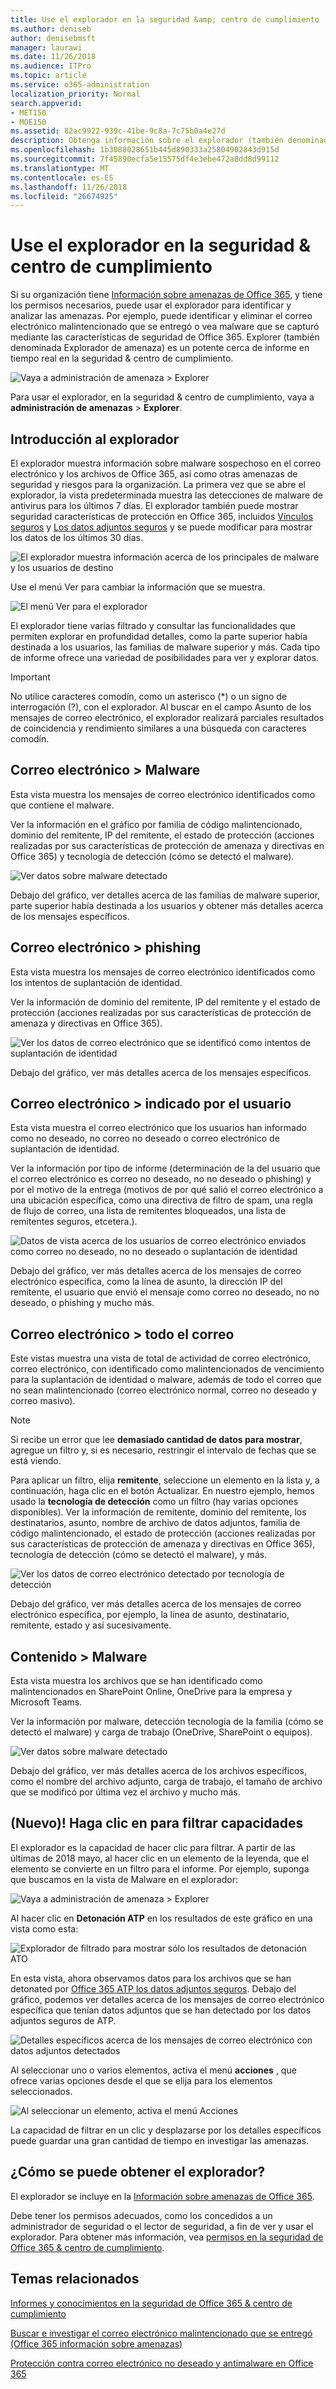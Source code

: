 ```yaml
---
title: Use el explorador en la seguridad &amp; centro de cumplimiento
ms.author: deniseb
author: denisebmsft
manager: laurawi
ms.date: 11/26/2018
ms.audience: ITPro
ms.topic: article
ms.service: o365-administration
localization_priority: Normal
search.appverid:
- MET150
- MOE150
ms.assetid: 82ac9922-939c-41be-9c8a-7c75b0a4e27d
description: Obtenga información sobre el explorador (también denominado Explorador de amenaza) en la seguridad &amp; centro de cumplimiento.
ms.openlocfilehash: 1b3088028651b445d890333a25804902843d915d
ms.sourcegitcommit: 7f45890ecfa5e15575df4e3ebe472a8dd8d99112
ms.translationtype: MT
ms.contentlocale: es-ES
ms.lasthandoff: 11/26/2018
ms.locfileid: "26674925"
---
```

# <a name="use-explorer-in-the-security-amp-compliance-center"></a>Use el explorador en la seguridad &amp; centro de cumplimiento

Si su organización tiene [Información sobre amenazas de Office 365](office-365-ti.md), y tiene los permisos necesarios, puede usar el explorador para identificar y analizar las amenazas. Por ejemplo, puede identificar y eliminar el correo electrónico malintencionado que se entregó o vea malware que se capturó mediante las características de seguridad de Office 365. Explorer (también denominada Explorador de amenaza) es un potente cerca de informe en tiempo real en la seguridad &amp; centro de cumplimiento.
  
![Vaya a administración de amenaza \> Explorer](media/cab32fa2-66f1-4ad5-bc1d-2bac4dbeb48c.png)
  
Para usar el explorador, en la seguridad &amp; centro de cumplimiento, vaya a **administración de amenazas** \> **Explorer**.
      
## <a name="explorer-overview"></a>Introducción al explorador

El explorador muestra información sobre malware sospechoso en el correo electrónico y los archivos de Office 365, así como otras amenazas de seguridad y riesgos para la organización. La primera vez que se abre el explorador, la vista predeterminada muestra las detecciones de malware de antivirus para los últimos 7 días. El explorador también puede mostrar seguridad características de protección en Office 365, incluidos [Vínculos seguros](atp-safe-links.md) y [Los datos adjuntos seguros](atp-safe-attachments.md) y se puede modificar para mostrar los datos de los últimos 30 días.
  
![El explorador muestra información acerca de los principales de malware y los usuarios de destino](media/8e8c1582-d6f4-4521-8591-686a1cb01f7e.png)
  
Use el menú Ver para cambiar la información que se muestra.
  
![El menú Ver para el explorador](media/2bb34f58-555f-4967-ba55-740334ef1f8e.png)
  
El explorador tiene varias filtrado y consultar las funcionalidades que permiten explorar en profundidad detalles, como la parte superior había destinada a los usuarios, las familias de malware superior y más. Cada tipo de informe ofrece una variedad de posibilidades para ver y explorar datos.

> [!IMPORTANT]
> No utilice caracteres comodín, como un asterisco (*) o un signo de interrogación (?), con el explorador. Al buscar en el campo Asunto de los mensajes de correo electrónico, el explorador realizará parciales resultados de coincidencia y rendimiento similares a una búsqueda con caracteres comodín.

## <a name="email--malware"></a>Correo electrónico \> Malware

Esta vista muestra los mensajes de correo electrónico identificados como que contiene el malware.  

Ver la información en el gráfico por familia de código malintencionado, dominio del remitente, IP del remitente, el estado de protección (acciones realizadas por sus características de protección de amenaza y directivas en Office 365) y tecnología de detección (cómo se detectó el malware).  

![Ver datos sobre malware detectado](media/d11dc568-b091-4159-b261-df13d76b520b.png)         

Debajo del gráfico, ver detalles acerca de las familias de malware superior, parte superior había destinada a los usuarios y obtener más detalles acerca de los mensajes específicos. 

## <a name="email--phish"></a>Correo electrónico \> phishing

Esta vista muestra los mensajes de correo electrónico identificados como los intentos de suplantación de identidad.  

Ver la información de dominio del remitente, IP del remitente y el estado de protección (acciones realizadas por sus características de protección de amenaza y directivas en Office 365). 

![Ver los datos de correo electrónico que se identificó como intentos de suplantación de identidad](media/2e3f97fa-2b99-47f9-afd6-216d10633c50.png) 

Debajo del gráfico, ver más detalles acerca de los mensajes específicos. 

## <a name="email--user-reported"></a>Correo electrónico \> indicado por el usuario

Esta vista muestra el correo electrónico que los usuarios han informado como no deseado, no correo no deseado o correo electrónico de suplantación de identidad.  

Ver la información por tipo de informe (determinación de la del usuario que el correo electrónico es correo no deseado, no no deseado o phishing) y por el motivo de la entrega (motivos de por qué salió el correo electrónico a una ubicación específica, como una directiva de filtro de spam, una regla de flujo de correo, una lista de remitentes bloqueados, una lista de remitentes seguros, etcetera.).  

![Datos de vista acerca de los usuarios de correo electrónico enviados como correo no deseado, no no deseado o suplantación de identidad](media/255acd04-0d07-4b29-82af-5060a60c20ab.png)  

Debajo del gráfico, ver más detalles acerca de los mensajes de correo electrónico específica, como la línea de asunto, la dirección IP del remitente, el usuario que envió el mensaje como correo no deseado, no no deseado, o phishing y mucho más. 

## <a name="email--all-mail"></a>Correo electrónico \> todo el correo

Este vistas muestra una vista de total de actividad de correo electrónico, correo electrónico, con identificado como malintencionados de vencimiento para la suplantación de identidad o malware, además de todo el correo que no sean malintencionado (correo electrónico normal, correo no deseado y correo masivo). 

> [!NOTE]
> Si recibe un error que lee **demasiado cantidad de datos para mostrar**, agregue un filtro y, si es necesario, restringir el intervalo de fechas que se está viendo. 

Para aplicar un filtro, elija **remitente**, seleccione un elemento en la lista y, a continuación, haga clic en el botón Actualizar. En nuestro ejemplo, hemos usado la **tecnología de detección** como un filtro (hay varias opciones disponibles). Ver la información de remitente, dominio del remitente, los destinatarios, asunto, nombre de archivo de datos adjuntos, familia de código malintencionado, el estado de protección (acciones realizadas por sus características de protección de amenaza y directivas en Office 365), tecnología de detección (cómo se detectó el malware), y más. 

![Ver los datos de correo electrónico detectado por tecnología de detección](media/0c032eb3-6021-4174-9f06-ff8f30c245ca.png) 

Debajo del gráfico, ver más detalles acerca de los mensajes de correo electrónico específica, por ejemplo, la línea de asunto, destinatario, remitente, estado y así sucesivamente. 

## <a name="content--malware"></a>Contenido \> Malware

Esta vista muestra los archivos que se han identificado como malintencionados en SharePoint Online, OneDrive para la empresa y Microsoft Teams.

Ver la información por malware, detección tecnología de la familia (cómo se detectó el malware) y carga de trabajo (OneDrive, SharePoint o equipos). 

![Ver datos sobre malware detectado](media/d11dc568-b091-4159-b261-df13d76b520b.png)  

Debajo del gráfico, ver más detalles acerca de los archivos específicos, como el nombre del archivo adjunto, carga de trabajo, el tamaño de archivo que se modificó por última vez el archivo y mucho más. 
  
## <a name="new-click-to-filter-capabilities"></a>(Nuevo)! Haga clic en para filtrar capacidades

El explorador es la capacidad de hacer clic para filtrar. A partir de las últimas de 2018 mayo, al hacer clic en un elemento de la leyenda, que el elemento se convierte en un filtro para el informe. Por ejemplo, suponga que buscamos en la vista de Malware en el explorador:
  
![Vaya a administración de amenaza \> Explorer](media/cab32fa2-66f1-4ad5-bc1d-2bac4dbeb48c.png)
  
Al hacer clic en **Detonación ATP** en los resultados de este gráfico en una vista como esta: 
  
![Explorador de filtrado para mostrar sólo los resultados de detonación ATO](media/7241d7dd-27bc-467d-9db8-6e806c49df14.png)
  
En esta vista, ahora observamos datos para los archivos que se han detonated por [Office 365 ATP los datos adjuntos seguros](atp-safe-attachments.md). Debajo del gráfico, podemos ver detalles acerca de los mensajes de correo electrónico específica que tenían datos adjuntos que se han detectado por los datos adjuntos seguros de ATP.
  
![Detalles específicos acerca de los mensajes de correo electrónico con datos adjuntos detectados](media/c91fb05c-d1d4-4085-acc6-f7008a415c2a.png)
  
Al seleccionar uno o varios elementos, activa el menú **acciones** , que ofrece varias opciones desde el que se elija para los elementos seleccionados. 
  
![Al seleccionar un elemento, activa el menú Acciones](media/95f127a4-1b2a-4a76-88b9-096e3ba27d1b.png)
  
La capacidad de filtrar en un clic y desplazarse por los detalles específicos puede guardar una gran cantidad de tiempo en investigar las amenazas.
  
## <a name="how-do-i-get-explorer"></a>¿Cómo se puede obtener el explorador?

El explorador se incluye en la [Información sobre amenazas de Office 365](office-365-ti.md). 

Debe tener los permisos adecuados, como los concedidos a un administrador de seguridad o el lector de seguridad, a fin de ver y usar el explorador. Para obtener más información, vea [permisos en la seguridad de Office 365 &amp; centro de cumplimiento](permissions-in-the-security-and-compliance-center.md).
  
## <a name="related-topics"></a>Temas relacionados

[Informes y conocimientos en la seguridad de Office 365 &amp; centro de cumplimiento](reports-and-insights-in-security-and-compliance.md)
  
[Buscar e investigar el correo electrónico malintencionado que se entregó (Office 365 información sobre amenazas)](investigate-malicious-email-that-was-delivered.md)
  
[Protección contra correo electrónico no deseado y antimalware en Office 365](anti-spam-and-anti-malware-protection.md)
  

